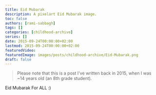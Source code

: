 ```yaml
---
title: Eid Mubarak
description: A pixelart Eid Mubarak image.
toc: false
authors: [rami-sabbagh]
tags: []
categories: [childhood-archive]
series: []
date: 2015-09-24T00:00:00+02:00
lastmod: 2015-09-24T00:00:00+02:00
featuredVideo:
featuredImage: images/posts/childhood-archive/Eid-Mubarak.png
draft: false
---
```


> Please note that this is a post I've written back in 2015, when I was ~14 years old (an 8th grade student).

Eid Mubarak For ALL :)